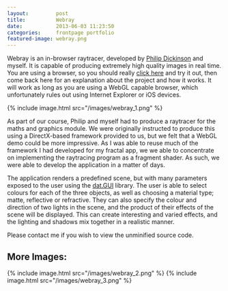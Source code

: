 ```yaml
---
layout:         post
title:          Webray
date:           2013-06-03 11:23:50
categories:     frontpage portfolio
featured-image: webray.png
---
```

Webray is an in-browser raytracer, developed by [Philip Dickinson](http://philipdickinson.co.uk/) and myself. It is capable of producing extremely high quality images in real time. You are using a browser, so you should really [click here](/webray) and try it out, then come back here for an explanation about the project and how it works. It will work as long as you are using a WebGL capable browser, which unfortunately rules out using Internet Explorer or iOS devices.

{% include image.html src="/images/webray_1.png" %}

As part of our course, Philip and myself had to produce a raytracer for the maths and graphics module. We were originally instructed to produce this using a DirectX-based framework provided to us, but we felt that a WebGL demo could be more impressive. As I was able to reuse much of the framework I had developed for my fractal app, we we able to concentrate on implementing the raytracing program as a fragment shader. As such, we were able to develop the application in a matter of days.

The application renders a predefined scene, but with many parameters exposed to the user using the [dat.GUI](https://code.google.com/p/dat-gui/) library. The user is able to select colours for each of the three objects, as well as choosing a material type; matte, reflective or refractive. They can also specify the colour and direction of two lights in the scene, and the product of their effects of the scene will be displayed. This can create interesting and varied effects, and the lighting and shadows mix together in a realistic manner.

Please contact me if you wish to view the unminified source code.

## More Images:
{% include image.html src="/images/webray_2.png" %}
{% include image.html src="/images/webray_3.png" %}
